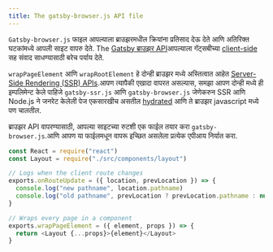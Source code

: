```yaml
---
title: The gatsby-browser.js API file
---
```


`Gatsby-browser.js` फाइल आपल्याला ब्राउझरमधील क्रियांना प्रतिसाद देऊ देते आणि अतिरिक्त घटकांमध्ये आपली साइट वापरु देते. The [Gatsby ब्राउझर API](/docs/browser-apis)आपल्याला गॅट्सबीच्या [client-side](/docs/glossary#client-side) सह संवाद साधण्यासाठी बरेच पर्याय देते.

`wrapPageElement` आणि  `wrapRootElement` हे दोन्ही ब्राउझर मध्ये अस्तित्वात आहेत  [Server-Side Rendering (SSR) APIs](/docs/ssr-apis).आपण त्यापैकी एखादा वापरत असल्यास, समझा आपण दोन्ही मध्ये ही इम्पलिमेन्ट केले पाहिजे  `gatsby-ssr.js` आणि `gatsby-browser.js` जेणेकरुन SSR आणि Node.js ने जनरेट केलेली पेज एकसारखीच असतील [hydrated](/docs/glossary#hydration) आणि ते ब्राउझर javascript मध्ये पण चालतील.

ब्राउझर API वापरण्यासाठी, आपल्या साइटच्या रुटशी एक फाईल तयार करा `gatsby-browser.js`.आणि आपण या फाईलमधून वापरू इच्छित असलेला प्रत्येक एपीआय निर्यात करा.

```jsx:title=gatsby-browser.js
const React = require("react")
const Layout = require("./src/components/layout")

// Logs when the client route changes
exports.onRouteUpdate = ({ location, prevLocation }) => {
  console.log("new pathname", location.pathname)
  console.log("old pathname", prevLocation ? prevLocation.pathname : null)
}

// Wraps every page in a component
exports.wrapPageElement = ({ element, props }) => {
  return <Layout {...props}>{element}</Layout>
}
```
